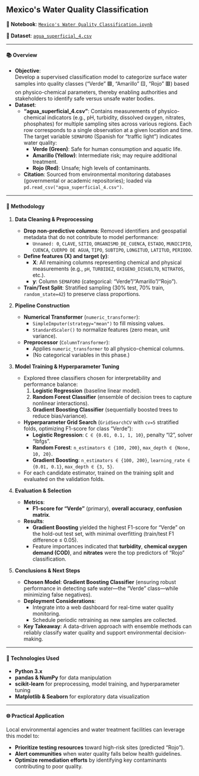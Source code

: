 ## Mexico's Water Quality Classification 

**🔗 Notebook**: [`Mexico's Water Quality Classification.ipynb`](./Mexico's%20Water%20Quality%20Classification.ipynb)

**🔗 Dataset**: [`agua_superficial_4.csv`](./agua_superficial_4.csv)

---
#### 📚 Overview
- **Objective**:  
  Develop a supervised classification model to categorize surface water samples into quality classes (“Verde” 🟩, “Amarillo” 🟨, “Rojo” 🟥) based on physico-chemical parameters, thereby enabling authorities and stakeholders to identify safe versus unsafe water bodies.  
- **Dataset**:  
  - **“agua_superficial_4.csv”**: Contains measurements of physico-chemical indicators (e.g., pH, turbidity, dissolved oxygen, nitrates, phosphates) for multiple sampling sites across various regions. Each row corresponds to a single observation at a given location and time. The target variable `SEMAFORO` (Spanish for “traffic light”) indicates water quality:  
    - **Verde (Green)**: Safe for human consumption and aquatic life.  
    - **Amarillo (Yellow)**: Intermediate risk; may require additional treatment.  
    - **Rojo (Red)**: Unsafe; high levels of contaminants.  
  - **Citation**: Sourced from environmental monitoring databases (governmental or academic repositories); loaded via `pd.read_csv("agua_superficial_4.csv")`.
---
#### 🧠 Methodology
1. **Data Cleaning & Preprocessing**  
   - **Drop non-predictive columns**: Removed identifiers and geospatial metadata that do not contribute to model performance:  
     - `Unnamed: 0`, `CLAVE`, `SITIO`, `ORGANISMO_DE_CUENCA`, `ESTADO`, `MUNICIPIO`, `CUENCA`, `CUERPO DE AGUA`, `TIPO`, `SUBTIPO`, `LONGITUD`, `LATITUD`, `PERIODO`.  
   - **Define features (X) and target (y)**:  
     - **X**: All remaining columns representing chemical and physical measurements (e.g., `pH`, `TURBIDEZ`, `OXIGENO_DISUELTO`, `NITRATOS`, etc.).  
     - **y**: Column `SEMAFORO` (categorical: “Verde”/“Amarillo”/“Rojo”).  
   - **Train/Test Split**: Stratified sampling (30% test, 70% train, `random_state=42`) to preserve class proportions.  

2. **Pipeline Construction**  
   - **Numerical Transformer** (`numeric_transformer`):  
     - `SimpleImputer(strategy="mean")` to fill missing values.  
     - `StandardScaler()` to normalize features (zero mean, unit variance).  
   - **Preprocessor** (`ColumnTransformer`):  
     - Applies `numeric_transformer` to all physico-chemical columns.  
     - (No categorical variables in this phase.)  

3. **Model Training & Hyperparameter Tuning**  
   - Explored three classifiers chosen for interpretability and performance balance:  
     1. **Logistic Regression** (baseline linear model).  
     2. **Random Forest Classifier** (ensemble of decision trees to capture nonlinear interactions).  
     3. **Gradient Boosting Classifier** (sequentially boosted trees to reduce bias/variance).  
   - **Hyperparameter Grid Search** (`GridSearchCV` with `cv=5` stratified folds, optimizing F1-score for class “Verde”):  
     - **Logistic Regression**: `C ∈ {0.01, 0.1, 1, 10}`, penalty “l2”, solver “lbfgs”.  
     - **Random Forest**: `n_estimators ∈ {100, 200}`, `max_depth ∈ {None, 10, 20}`.  
     - **Gradient Boosting**: `n_estimators ∈ {100, 200}`, `learning_rate ∈ {0.01, 0.1}`, `max_depth ∈ {3, 5}`.  
   - For each candidate estimator, trained on the training split and evaluated on the validation folds.  

4. **Evaluation & Selection**  
   - **Metrics**:  
     - **F1-score for “Verde”** (primary), **overall accuracy**, **confusion matrix**.  
   - **Results**:  
     - **Gradient Boosting** yielded the highest F1-score for “Verde” on the hold-out test set, with minimal overfitting (train/test F1 difference ≤ 0.05).  
     - Feature importances indicated that **turbidity**, **chemical oxygen demand (COD)**, and **nitrates** were the top predictors of “Rojo” classification.  

5. **Conclusions & Next Steps**  
   - **Chosen Model**: **Gradient Boosting Classifier** (ensuring robust performance in detecting safe water—the “Verde” class—while minimizing false negatives).  
   - **Deployment Considerations**:  
     - Integrate into a web dashboard for real-time water quality monitoring.  
     - Schedule periodic retraining as new samples are collected.  
   - **Key Takeaway**: A data-driven approach with ensemble methods can reliably classify water quality and support environmental decision-making.  
---
#### 🔧 Technologies Used
- **Python 3.x**  
- **pandas & NumPy** for data manipulation  
- **scikit-learn** for preprocessing, model training, and hyperparameter tuning  
- **Matplotlib & Seaborn** for exploratory data visualization  
---
#### 🌐 Practical Application
Local environmental agencies and water treatment facilities can leverage this model to:  
- **Prioritize testing resources** toward high-risk sites (predicted “Rojo”).  
- **Alert communities** when water quality falls below health guidelines.  
- **Optimize remediation efforts** by identifying key contaminants contributing to poor quality.  
